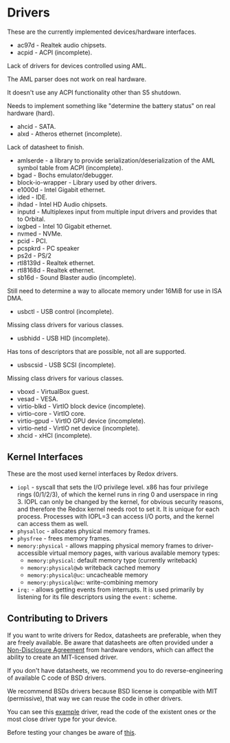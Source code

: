# Drivers

These are the currently implemented devices/hardware interfaces.

- ac97d - Realtek audio chipsets.
- acpid - ACPI (incomplete).

Lack of drivers for devices controlled using AML.

The AML parser does not work on real hardware.

It doesn't use any ACPI functionality other than S5 shutdown.

Needs to implement something like "determine the battery status" on real hardware (hard).

- ahcid - SATA.
- alxd - Atheros ethernet (incomplete).

Lack of datasheet to finish.

- amlserde - a library to provide serialization/deserialization of the AML symbol table from ACPI (incomplete).
- bgad - Bochs emulator/debugger.
- block-io-wrapper - Library used by other drivers.
- e1000d - Intel Gigabit ethernet.
- ided - IDE.
- ihdad - Intel HD Audio chipsets.
- inputd - Multiplexes input from multiple input drivers and provides that to Orbital.
- ixgbed - Intel 10 Gigabit ethernet.
- nvmed - NVMe.
- pcid - PCI.
- pcspkrd - PC speaker
- ps2d - PS/2
- rtl8139d - Realtek ethernet.
- rtl8168d - Realtek ethernet.
- sb16d - Sound Blaster audio (incomplete).

Still need to determine a way to allocate memory under 16MiB for use in ISA DMA.

- usbctl - USB control (incomplete).

Missing class drivers for various classes.

- usbhidd - USB HID (incomplete).

Has tons of descriptors that are possible, not all are supported.

- usbscsid - USB SCSI (incomplete).

Missing class drivers for various classes.

- vboxd - VirtualBox guest.
- vesad - VESA.
- virtio-blkd - VirtIO block device (incomplete).
- virtio-core - VirtIO core.
- virtio-gpud - VirtIO GPU device (incomplete).
- virtio-netd - VirtIO net device (incomplete).
- xhcid - xHCI (incomplete).

## Kernel Interfaces

These are the most used kernel interfaces by Redox drivers.

- `iopl` - syscall that sets the I/O privilege level. x86 has four privilege rings (0/1/2/3), of which the kernel runs in ring 0 and userspace in ring 3. IOPL can only be changed by the kernel, for obvious security reasons, and therefore the Redox kernel needs root to set it. It is unique for each process. Processes with IOPL=3 can access I/O ports, and the kernel can access them as well.
- `physalloc` - allocates physical memory frames.
- `physfree` - frees memory frames.
- `memory:physical` - allows mapping physical memory frames to driver-accessible virtual memory pages, with various available memory types:
    - `memory:physical`: default memory type (currently writeback)
    - `memory:physical@wb` writeback cached memory
    - `memory:physical@uc`: uncacheable memory
    - `memory:physical@wc`: write-combining memory
- `irq:` - allows getting events from interrupts. It is used primarily by listening for its file descriptors using the `event:` scheme.

## Contributing to Drivers

If you want to write drivers for Redox, datasheets are preferable, when they are freely available. Be aware that datasheets are often provided under a [Non-Disclosure Agreement](https://en.wikipedia.org/wiki/Non-disclosure_agreement) from hardware vendors, which can affect the ability to create an MIT-licensed driver.

If you don't have datasheets, we recommend you to do reverse-engineering of available C code of BSD drivers.

We recommend BSDs drivers because BSD license is compatible with MIT (permissive), that way we can reuse the code in other drivers.

You can see this [example](https://gitlab.redox-os.org/redox-os/exampled) driver, read the code of the existent ones or the most close driver type for your device.

Before testing your changes be aware of [this](https://doc.redox-os.org/book/ch09-02-coding-and-building.html#a-note-about-drivers).
